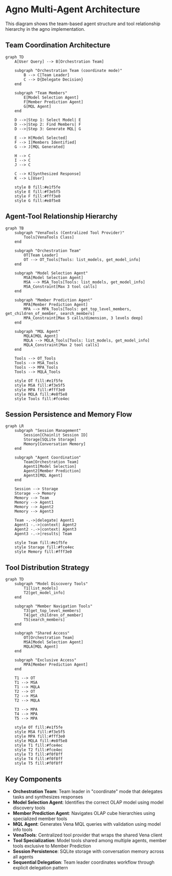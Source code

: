# Agno Multi-Agent Architecture

This diagram shows the team-based agent structure and tool relationship hierarchy in the agno implementation.

## Team Coordination Architecture

```mermaid
graph TD
    A[User Query] --> B[Orchestration Team]
    
    subgraph "Orchestration Team (coordinate mode)"
        B --> C[Team Leader]
        C --> D{Delegate Decision}
    end
    
    subgraph "Team Members"
        E[Model Selection Agent]
        F[Member Prediction Agent] 
        G[MQL Agent]
    end
    
    D -->|Step 1: Select Model| E
    D -->|Step 2: Find Members| F
    D -->|Step 3: Generate MQL| G
    
    E --> H[Model Selected]
    F --> I[Members Identified]
    G --> J[MQL Generated]
    
    H --> C
    I --> C
    J --> C
    
    C --> K[Synthesized Response]
    K --> L[User]
    
    style B fill:#e1f5fe
    style E fill:#f3e5f5
    style F fill:#fff3e0
    style G fill:#e8f5e8
```

## Agent-Tool Relationship Hierarchy

```mermaid
graph TB
    subgraph "VenaTools (Centralized Tool Provider)"
        Tools[VenaTools Class]
    end
    
    subgraph "Orchestration Team"
        OT[Team Leader]
        OT --> OT_Tools[Tools: list_models, get_model_info]
    end
    
    subgraph "Model Selection Agent"
        MSA[Model Selection Agent]
        MSA --> MSA_Tools[Tools: list_models, get_model_info]
        MSA_Constraint[Max 3 tool calls]
    end
    
    subgraph "Member Prediction Agent"
        MPA[Member Prediction Agent]
        MPA --> MPA_Tools[Tools: get_top_level_members, get_children_of_member, search_members]
        MPA_Constraint[Max 5 calls/dimension, 3 levels deep]
    end
    
    subgraph "MQL Agent"
        MQLA[MQL Agent]
        MQLA --> MQLA_Tools[Tools: list_models, get_model_info]
        MQLA_Constraint[Max 2 tool calls]
    end
    
    Tools --> OT_Tools
    Tools --> MSA_Tools
    Tools --> MPA_Tools
    Tools --> MQLA_Tools
    
    style OT fill:#e1f5fe
    style MSA fill:#f3e5f5
    style MPA fill:#fff3e0
    style MQLA fill:#e8f5e8
    style Tools fill:#fce4ec
```

## Session Persistence and Memory Flow

```mermaid
graph LR
    subgraph "Session Management"
        Session[Chainlit Session ID]
        Storage[SQLite Storage]
        Memory[Conversation Memory]
    end
    
    subgraph "Agent Coordination"
        Team[Orchestration Team]
        Agent1[Model Selection]
        Agent2[Member Prediction]
        Agent3[MQL Agent]
    end
    
    Session --> Storage
    Storage --> Memory
    Memory --> Team
    Memory --> Agent1
    Memory --> Agent2
    Memory --> Agent3
    
    Team -.->|delegate| Agent1
    Agent1 -.->|context| Agent2
    Agent2 -.->|context| Agent3
    Agent3 -.->|results| Team
    
    style Team fill:#e1f5fe
    style Storage fill:#fce4ec
    style Memory fill:#fff3e0
```

## Tool Distribution Strategy

```mermaid
graph TD
    subgraph "Model Discovery Tools"
        T1[list_models]
        T2[get_model_info]
    end
    
    subgraph "Member Navigation Tools"
        T3[get_top_level_members]
        T4[get_children_of_member]
        T5[search_members]
    end
    
    subgraph "Shared Access"
        OT[Orchestration Team]
        MSA[Model Selection Agent]
        MQLA[MQL Agent]
    end
    
    subgraph "Exclusive Access"
        MPA[Member Prediction Agent]
    end
    
    T1 --> OT
    T1 --> MSA
    T1 --> MQLA
    T2 --> OT
    T2 --> MSA
    T2 --> MQLA
    
    T3 --> MPA
    T4 --> MPA
    T5 --> MPA
    
    style OT fill:#e1f5fe
    style MSA fill:#f3e5f5
    style MPA fill:#fff3e0
    style MQLA fill:#e8f5e8
    style T1 fill:#fce4ec
    style T2 fill:#fce4ec
    style T3 fill:#f0f8ff
    style T4 fill:#f0f8ff
    style T5 fill:#f0f8ff
```

## Key Components

- **Orchestration Team**: Team leader in "coordinate" mode that delegates tasks and synthesizes responses
- **Model Selection Agent**: Identifies the correct OLAP model using model discovery tools
- **Member Prediction Agent**: Navigates OLAP cube hierarchies using specialized member tools
- **MQL Agent**: Generates Vena MQL queries with validation using model info tools
- **VenaTools**: Centralized tool provider that wraps the shared Vena client
- **Tool Specialization**: Model tools shared among multiple agents, member tools exclusive to Member Prediction
- **Session Persistence**: SQLite storage with conversation memory across all agents
- **Sequential Delegation**: Team leader coordinates workflow through explicit delegation pattern